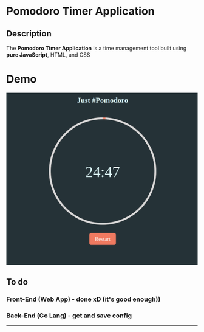 # Pomodoro Timer Application

## Description

The **Pomodoro Timer Application** is a time management tool built using **pure JavaScript**, HTML, and CSS


# Demo
![Media](media/media.png)

## To do 

### Front-End (Web App) - done xD (it's good enough))

### Back-End (Go Lang) - get and save config

---
